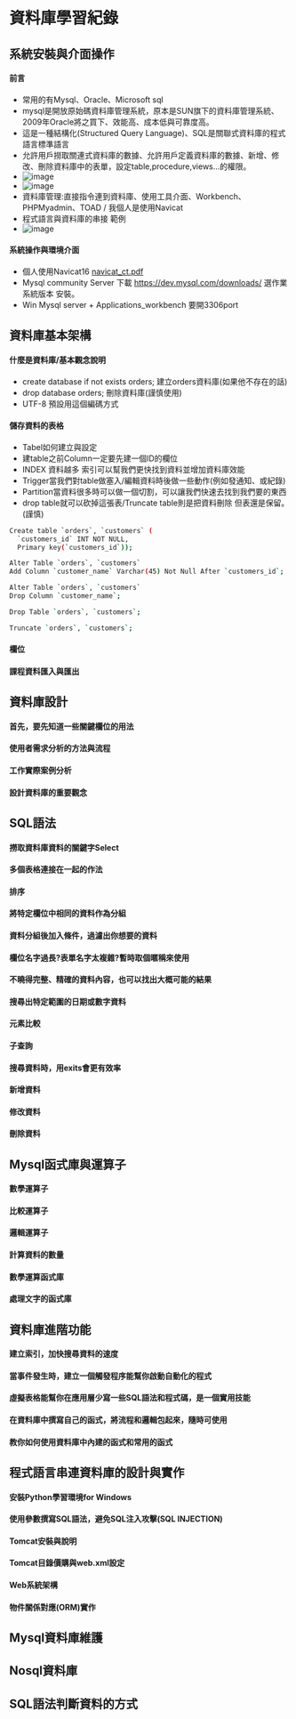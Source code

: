 # 資料庫學習紀錄

## 系統安裝與介面操作

#### 前言
- 常用的有Mysql、Oracle、Microsoft sql
- mysql是開放原始碼資料庫管理系統，原本是SUN旗下的資料庫管理系統、2009年Oracle將之買下、效能高、成本低與可靠度高。
- 這是一種結構化(Structured Query Language)、SQL是關聯式資料庫的程式語言標準語言
- 允許用戶撈取關連式資料庫的數據、允許用戶定義資料庫的數據、新增、修改、刪除資料庫中的表單，設定table,procedure,views...的權限。
- ![image](https://github.com/Tomalison/DB/assets/96727036/6d517a34-2dce-4682-87c5-6291c522fff6)
- ![image](https://github.com/Tomalison/DB/assets/96727036/83362f2a-3cb5-4559-962e-e2cfc4a9d7b4)
- 資料庫管理:直接指令連到資料庫、使用工具介面、Workbench、PHPMyadmin、TOAD / 我個人是使用Navicat
- 程式語言與資料庫的串接 範例
- ![image](https://github.com/Tomalison/DB/assets/96727036/6616bd21-a02f-4260-b91b-08098be5882a)

#### 系統操作與環境介面
- 個人使用Navicat16 [navicat_ct.pdf](https://github.com/Tomalison/DB/files/12157858/navicat_ct.pdf)
- Mysql community Server 下載 https://dev.mysql.com/downloads/ 選作業系統版本 安裝。
- Win Mysql server + Applications_workbench  要開3306port

## 資料庫基本架構
#### 什麼是資料庫/基本觀念說明
- create database if not exists orders; 建立orders資料庫(如果他不存在的話)
- drop database orders; 刪除資料庫(謹慎使用)
- UTF-8 預設用這個編碼方式
#### 儲存資料的表格
- Tabel如何建立與設定
- 建table之前Column一定要先建一個ID的欄位
- INDEX 資料越多 索引可以幫我們更快找到資料並增加資料庫效能
- Trigger當我們對table做塞入/編輯資料時後做一些動作(例如發通知、或紀錄)
- Partition當資料很多時可以做一個切割，可以讓我們快速去找到我們要的東西
- drop table就可以砍掉這張表/Truncate table則是把資料刪除 但表還是保留。(謹慎)
``` sh
Create table `orders`, `customers` (
  `customers_id` INT NOT NULL,
  Primary key(`customers_id`));
```
``` sh
Alter Table `orders`, `customers`
Add Column `customer_name` Varchar(45) Not Null After `customers_id`;
```
``` sh
Alter Table `orders`, `customers`
Drop Column `customer_name`;
```
``` sh
Drop Table `orders`, `customers`;
```
``` sh
Truncate `orders`, `customers`;
```

#### 欄位
#### 課程資料匯入與匯出

## 資料庫設計
#### 首先，要先知道一些關鍵欄位的用法
#### 使用者需求分析的方法與流程
#### 工作實際案例分析
#### 設計資料庫的重要觀念

## SQL語法
#### 撈取資料庫資料的關鍵字Select
#### 多個表格連接在一起的作法
#### 排序
#### 將特定欄位中相同的資料作為分組
#### 資料分組後加入條件，過濾出你想要的資料
#### 欄位名字過長?表單名字太複雜?暫時取個暱稱來使用
#### 不曉得完整、精確的資料內容，也可以找出大概可能的結果
#### 搜尋出特定範圍的日期或數字資料
#### 元素比較
#### 子查詢
#### 搜尋資料時，用exits會更有效率
#### 新增資料
#### 修改資料
#### 刪除資料

## Mysql函式庫與運算子
#### 數學運算子
#### 比較運算子
#### 邏輯運算子
#### 計算資料的數量
#### 數學運算函式庫
#### 處理文字的函式庫

## 資料庫進階功能
#### 建立索引，加快搜尋資料的速度
#### 當事件發生時，建立一個觸發程序能幫你啟動自動化的程式
#### 虛擬表格能幫你在應用層少寫一些SQL語法和程式碼，是一個實用技能
#### 在資料庫中撰寫自己的函式，將流程和邏輯包起來，隨時可使用
#### 教你如何使用資料庫中內建的函式和常用的函式

## 程式語言串連資料庫的設計與實作
#### 安裝Python學習環境for Windows

#### 使用參數撰寫SQL語法，避免SQL注入攻擊(SQL INJECTION)
#### Tomcat安裝與說明
#### Tomcat目錄價購與web.xml設定
#### Web系統架構
#### 物件關係對應(ORM)實作

## Mysql資料庫維護
## Nosql資料庫
## SQL語法判斷資料的方式
